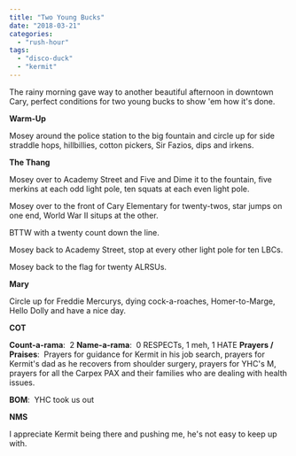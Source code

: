 ```yaml
---
title: "Two Young Bucks"
date: "2018-03-21"
categories: 
  - "rush-hour"
tags: 
  - "disco-duck"
  - "kermit"
---
```


The rainy morning gave way to another beautiful afternoon in downtown Cary, perfect conditions for two young bucks to show 'em how it's done.

**Warm-Up**

Mosey around the police station to the big fountain and circle up for side straddle hops, hillbillies, cotton pickers, Sir Fazios, dips and irkens.

**The Thang**

Mosey over to Academy Street and Five and Dime it to the fountain, five merkins at each odd light pole, ten squats at each even light pole.

Mosey over to the front of Cary Elementary for twenty-twos, star jumps on one end, World War II situps at the other.

BTTW with a twenty count down the line.

Mosey back to Academy Street, stop at every other light pole for ten LBCs.

Mosey back to the flag for twenty ALRSUs.

**Mary**

Circle up for Freddie Mercurys, dying cock-a-roaches, Homer-to-Marge, Hello Dolly and have a nice day.

**COT**

**Count-a-rama**:  2 **Name-a-rama**:  0 RESPECTs, 1 meh, 1 HATE **Prayers / Praises**:  Prayers for guidance for Kermit in his job search, prayers for Kermit's dad as he recovers from shoulder surgery, prayers for YHC's M, prayers for all the Carpex PAX and their families who are dealing with health issues.

**BOM**:  YHC took us out

**NMS**

I appreciate Kermit being there and pushing me, he's not easy to keep up with.

